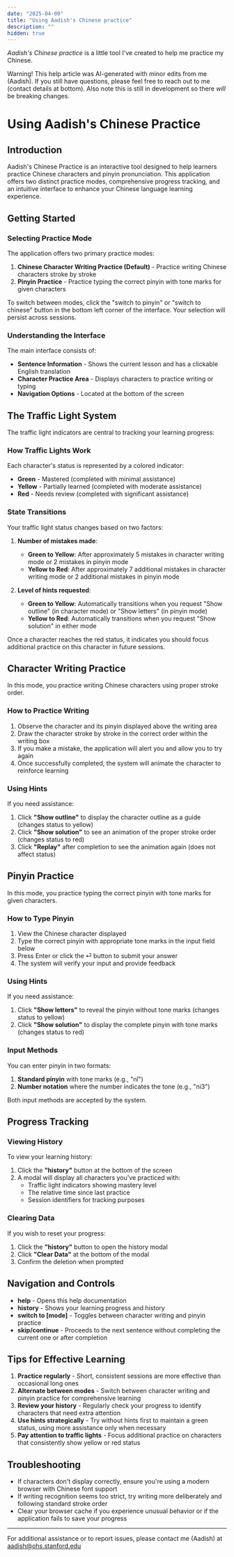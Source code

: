 ```yaml
---
date: "2025-04-09"
title: "Using Aadish's Chinese practice"
description: ""
hidden: true
---
```


_Aadish's Chinese practice_ is a little tool I've created to help me practice my Chinese.

<span class="underline text-red-500">Warning!</span> This help article was AI-generated with minor edits from me (Aadish). If you still have questions, please feel free to reach out to me (contact details at bottom). Also note this is still in development so there _will_ be breaking changes.

# Using Aadish's Chinese Practice

## Introduction

Aadish's Chinese Practice is an interactive tool designed to help learners practice Chinese characters and pinyin pronunciation. This application offers two distinct practice modes, comprehensive progress tracking, and an intuitive interface to enhance your Chinese language learning experience.

## Getting Started

### Selecting Practice Mode

The application offers two primary practice modes:

1. **Chinese Character Writing Practice (Default)** - Practice writing Chinese characters stroke by stroke
2. **Pinyin Practice** - Practice typing the correct pinyin with tone marks for given characters

To switch between modes, click the "switch to pinyin" or "switch to chinese" button in the bottom left corner of the interface. Your selection will persist across sessions.

### Understanding the Interface

The main interface consists of:

- **Sentence Information** - Shows the current lesson and has a clickable English translation
- **Character Practice Area** - Displays characters to practice writing or typing
- **Navigation Options** - Located at the bottom of the screen

## The Traffic Light System

The traffic light indicators are central to tracking your learning progress:

### How Traffic Lights Work

Each character's status is represented by a colored indicator:

- **Green** - Mastered (completed with minimal assistance)
- **Yellow** - Partially learned (completed with moderate assistance)
- **Red** - Needs review (completed with significant assistance)

### State Transitions

Your traffic light status changes based on two factors:

1. **Number of mistakes made**:

   - **Green to Yellow**: After approximately 5 mistakes in character writing mode or 2 mistakes in pinyin mode
   - **Yellow to Red**: After approximately 7 additional mistakes in character writing mode or 2 additional mistakes in pinyin mode

2. **Level of hints requested**:
   - **Green to Yellow**: Automatically transitions when you request "Show outline" (in character mode) or "Show letters" (in pinyin mode)
   - **Yellow to Red**: Automatically transitions when you request "Show solution" in either mode

Once a character reaches the red status, it indicates you should focus additional practice on this character in future sessions.

## Character Writing Practice

In this mode, you practice writing Chinese characters using proper stroke order.

### How to Practice Writing

1. Observe the character and its pinyin displayed above the writing area
2. Draw the character stroke by stroke in the correct order within the writing box
3. If you make a mistake, the application will alert you and allow you to try again
4. Once successfully completed, the system will animate the character to reinforce learning

### Using Hints

If you need assistance:

1. Click **"Show outline"** to display the character outline as a guide (changes status to yellow)
2. Click **"Show solution"** to see an animation of the proper stroke order (changes status to red)
3. Click **"Replay"** after completion to see the animation again (does not affect status)

## Pinyin Practice

In this mode, you practice typing the correct pinyin with tone marks for given characters.

### How to Type Pinyin

1. View the Chinese character displayed
2. Type the correct pinyin with appropriate tone marks in the input field below
3. Press Enter or click the ⏎ button to submit your answer
4. The system will verify your input and provide feedback

### Using Hints

If you need assistance:

1. Click **"Show letters"** to reveal the pinyin without tone marks (changes status to yellow)
2. Click **"Show solution"** to display the complete pinyin with tone marks (changes status to red)

### Input Methods

You can enter pinyin in two formats:

1. **Standard pinyin** with tone marks (e.g., "nǐ")
2. **Number notation** where the number indicates the tone (e.g., "ni3")

Both input methods are accepted by the system.

## Progress Tracking

### Viewing History

To view your learning history:

1. Click the **"history"** button at the bottom of the screen
2. A modal will display all characters you've practiced with:
   - Traffic light indicators showing mastery level
   - The relative time since last practice
   - Session identifiers for tracking purposes

### Clearing Data

If you wish to reset your progress:

1. Click the **"history"** button to open the history modal
2. Click **"Clear Data"** at the bottom of the modal
3. Confirm the deletion when prompted

## Navigation and Controls

- **help** - Opens this help documentation
- **history** - Shows your learning progress and history
- **switch to [mode]** - Toggles between character writing and pinyin practice
- **skip/continue** - Proceeds to the next sentence without completing the current one or after completion

## Tips for Effective Learning

1. **Practice regularly** - Short, consistent sessions are more effective than occasional long ones
2. **Alternate between modes** - Switch between character writing and pinyin practice for comprehensive learning
3. **Review your history** - Regularly check your progress to identify characters that need extra attention
4. **Use hints strategically** - Try without hints first to maintain a green status, using more assistance only when necessary
5. **Pay attention to traffic lights** - Focus additional practice on characters that consistently show yellow or red status

## Troubleshooting

- If characters don't display correctly, ensure you're using a modern browser with Chinese font support
- If writing recognition seems too strict, try writing more deliberately and following standard stroke order
- Clear your browser cache if you experience unusual behavior or if the application fails to save your progress

---

For additional assistance or to report issues, please contact me (Aadish) at [aadish@ohs.stanford.edu](mailto:aadish@ohs.stanford.edu)

